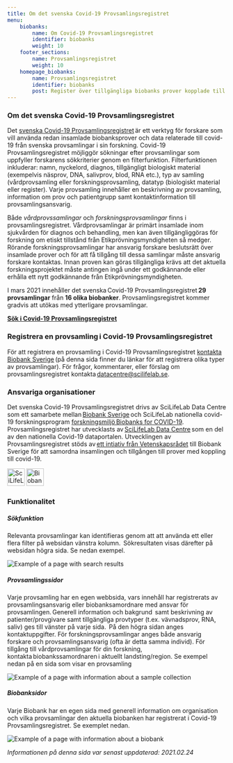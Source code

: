 ```yaml
---
title: Om det svenska Covid-19 Provsamlingsregistret
menu:
    biobanks:
        name: Om Covid-19 Provsamlingsregistret
        identifier: biobanks
        weight: 10
    footer_sections:
        name: Provsamlingsregistret
        weight: 10
    homepage_biobanks:
        name: Provsamlingsregistret
        identifier: biobanks
        post: Register över tillgängliga biobanks prover kopplade till covid-19. <a href="/sv/biobanks/">Om det svenska provsamlingsregistret <i class="fas fa-arrow-circle-right"></i></a>
---
```


### Om det svenska Covid-19 Provsamlingsregistret

Det [svenska Covid-19 Provsamlingsregistret](https://biobanks.covid19dataportal.se/) är ett verktyg för forskare som vill använda redan insamlade biobanksprover och data relaterade till covid-19 från svenska provsamlingar i sin forskning. Covid-19 Provsamlingsregistret möjliggör sökningar efter provsamlingar som uppfyller forskarens sökkriterier genom en filterfunktion. Filterfunktionen inkluderar: namn, nyckelord, diagnos, tillgängligt biologiskt material (exempelvis näsprov, DNA, salivprov, blod, RNA etc.), typ av samling (vårdprovsamling eller forskningsprovsamling, datatyp (biologiskt material eller register). Varje provsamling innehåller en beskrivning av provsamling, information om prov och patientgrupp samt kontaktinformation till provsamlingsansvarig.

Både *vårdprovssamlingar* och *forskningsprovsamlingar* finns i provsamlingsregistret. Vårdprovsamlingar är primärt insamlade inom sjukvården för diagnos och behandling, men kan även tillgängliggöras för  forskning om etiskt tillstånd från Etikprövningsmyndigheten så medger. Rörande forskningsprovsamlingar har ansvarig forskare beslutsrätt över insamlade prover och för att få tillgång till dessa samlingar måste ansvarig forskare kontaktas. Innan proven kan göras tillgängliga krävs att det aktuella forskningsprojektet måste antingen ingå under ett godkännande eller erhålla ett nytt godkännande från Etikprövningsmyndigheten.

I mars 2021 innehåller det svenska Covid-19 Provsamlingsregistret **29 provsamlingar** från **16 olika biobanker**. Provsamlingsregistret kommer gradvis att utökas med ytterligare provsamlingar.

[**Sök i Covid-19 Provsamlingsregistret**](https://biobanks.covid19dataportal.se/)

### Registrera en provsamling i Covid-19 Provsamlingsregistret

För att registrera en provsamling i Covid-19 Provsamlingsregistret [kontakta Biobank Sverige](https://biobanksverige.se/provsamlingar-publicerade-i-covid-19-data-portal-sweden-underlattar-forskning-om-covid-19/) (på denna sida finner du länkar för att registrera olika typer av provsamlingar). För frågor, kommentarer, eller förslag om provsamlingsregistret kontakta datacentre@scilifelab.se.

### Ansvariga organisationer

Det svenska Covid-19 Provsamlingsregistret drivs av SciLifeLab Data Centre som ett samarbete mellan [Biobank Sverige](https://biobanksverige.se) och SciLifeLab nationella covid-19 forskningsprogram [forskningsmiljö Biobanks for COVID-19](https://www.scilifelab.se/covid-19/national-program/biobanks/). Provsamlingsregistret har utvecklasts av [SciLifeLab Data Centre](https://scilifelab.se/data) som en del av den nationella Covid-19 dataportalen. Utvecklingen av Provsamlingsregistret stöds av [ett intiativ från Vetenskapsrådet](https://www.vr.se/aktuellt/nyheter/nyhetsarkiv/2020-09-01-10-miljoner-till-biobank-sverige-for-samordning-av-covid-19-prover.html) till Biobank Sverige för att samordna insamlingen och tillgången till prover med koppling till covid-19.

<div class="row">
  <div class="col">
    <img class="mr-4" src="https://covid19dataportal.se/img/logos/scilifelab-logo.svg" alt="SciLifeLab" height="40">
    <img class="mr-4" src="https://covid19dataportal.se/img/logos/biobanksverige_logo.jpg" alt="Biobank Sverige" height="40">
  </div>
</div>

### Funktionalitet

##### Sökfunktion

Relevanta provsamlingar kan identifieras genom att att använda ett eller flera filter på websidan vänstra kolumn.  Sökresultaten visas därefter på websidan högra sida. Se nedan exempel.

<div class="row mb-4"><div class="col-lg-7"><img class="img-thumbnail" src="/img/biobanks/example_search.png" alt="Example of a page with search results" ></div></div>

##### Provsamlingssidor

Varje provsamling har en egen webbsida, vars innehåll har registrerats av provsamlingsansvarig eller biobanksamordnare med ansvar för provsamlingen. Generell information och bakgrund  samt beskrivning av patienter/provgivare samt tillgängliga provtyper (t.ex. vävnadsprov, RNA, saliv) ges till vänster på varje sida.  På den högra sidan anges kontaktuppgifter. För forskningsprovsamlingar anges både ansvarig forskare och provsamlingsansvarig (ofta är detta samma individ). För tillgång till vårdprovsamlingar för din forskning, kontakta biobankssamordnaren i aktuellt landsting/region. Se exempel nedan på en sida som visar en provsamling

<div class="row mb-4"><div class="col-lg-7"><img class="img-thumbnail" src="/img/biobanks/example_collection.png" alt="Example of a page with information about a sample collection"></div></div>

##### Biobanksidor

Varje Biobank har en egen sida med generell information om organisation och vilka provsamlingar den aktuella biobanken har registrerat i Covid-19 Provsamlingsregistret. Se exemplet nedan.

<div class="row mb-4"><div class="col-lg-7"><img class="img-thumbnail" src="/img/biobanks/example_biobank.png" alt="Example of a page with information about a biobank"></div></div>

<i>Informationen på denna sida var senast uppdaterad: 2021.02.24</i>
